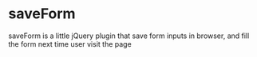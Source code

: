 saveForm
======

saveForm is a little jQuery plugin that save form inputs in browser, and fill the form next time user visit the page
